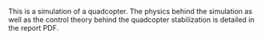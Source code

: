 This is a simulation of a quadcopter. The physics behind the simulation as well as the control theory behind the quadcopter stabilization is detailed in the report PDF. 
